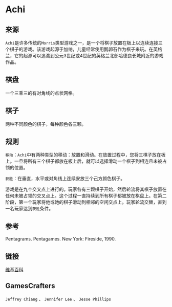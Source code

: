 # Achi

## 来源

`Achi`是许多传统的`Morris`类型游戏之一，是一个将棋子放置在板上以连续连接三个棋子的游戏。该游戏起源于加纳，儿童经常使用鹅卵石作为棋子来玩。在英格兰，它的起源可以追溯到公元3世纪或4世纪的英格兰北部哈德良长城附近的游戏作品。

## 棋盘

一个三乘三的有对角线的点状网格。

## 棋子

两种不同颜色的棋子，每种颜色各三颗。

## 规则

`移动`：`Achi`中有两种类型的移动：放置和滑动。在放置过程中，您将三棋子放在板上。一旦将所有三个棋子都放在板上后，就可以选择滑动一个棋子到相连且未被占领的位置。

`获胜`：在垂直，水平或对角线上连续安放三个己方颜色棋子。

游戏是在九个交叉点上进行的。玩家各有三颗棋子开始，然后轮流将其棋子放置在任何未被占领的交叉点上。这个过程一直持续到所有棋子都被放在棋盘上。在第二阶段，第一个玩家将他或她的棋子滑动到相邻的空闲交点上。玩家轮流交替，直到一名玩家达到`获胜`条件。

## 参考

Pentagrams. Pentagames. New York: Fireside, 1990.

## 链接

[维基百科](http://en.wikipedia.org/wiki/Connect_Four)

## GamesCrafters

`Jeffrey Chiang` 、 `Jennifer Lee` 、 `Jesse Phillips`
